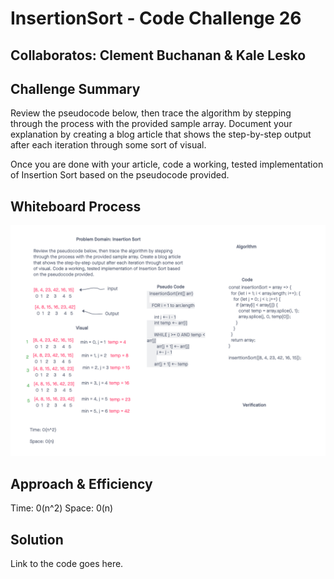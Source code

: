 # InsertionSort - Code Challenge 26

## Collaboratos: Clement Buchanan & Kale Lesko

## Challenge Summary
Review the pseudocode below, then trace the algorithm by stepping through the process with the provided sample array. Document your explanation by creating a blog article that shows the step-by-step output after each iteration through some sort of visual.

Once you are done with your article, code a working, tested implementation of Insertion Sort based on the pseudocode provided.

## Whiteboard Process
![Whiteboard](assets/Insertion%20Sort%20(1).png)

## Approach & Efficiency

Time: 0(n^2)
Space: 0(n)

## Solution
Link to the code goes here.
